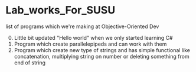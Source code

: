 # Lab_works_For_SUSU
list of programs which we're making at Objective-Oriented Dev

0. Little bit updated "Hello world" when we only started learning C#
1. Program which create parallelepipeds and can work with them
2. Program which create new type of strings and has simple functional like concatenation, multiplying string on number or deleting something from end of string
